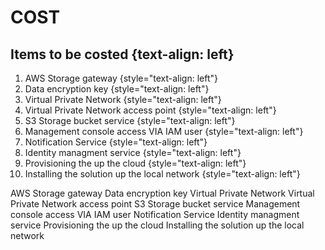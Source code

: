 # COST

## Items to be costed {text-align: left}

1. AWS Storage gateway {style="text-align: left"}
1. Data encryption key {style="text-align: left"}
1. Virtual Private Network {style="text-align: left"}
1. Virtual Private Network access point {style="text-align: left"}
1. S3 Storage bucket service {style="text-align: left"}
1. Management console access VIA IAM user {style="text-align: left"}
1. Notification Service {style="text-align: left"}
1. Identity managment service {style="text-align: left"}
1. Provisioning the up the cloud {style="text-align: left"}
1. Installing the solution up the local network {style="text-align: left"}


AWS Storage gateway
Data encryption key
Virtual Private Network
Virtual Private Network access point
S3 Storage bucket service 
Management console access VIA IAM user
Notification Service
Identity managment service
Provisioning the up the cloud
Installing the solution up the local network
